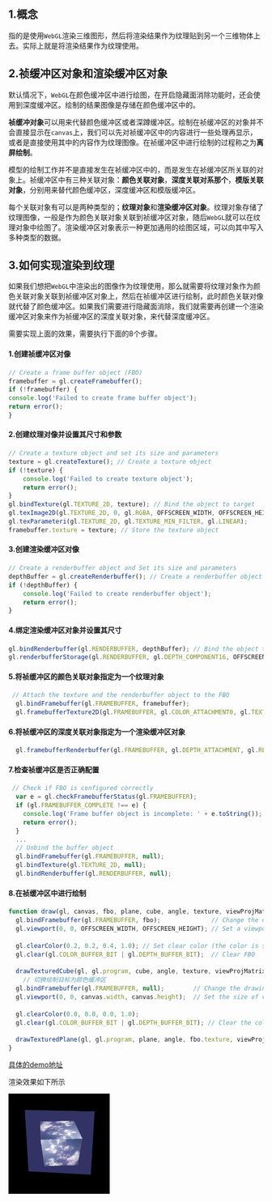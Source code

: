 ## 1.概念
指的是使用`WebGL`渲染三维图形，然后将渲染结果作为纹理贴到另一个三维物体上去。实际上就是将渲染结果作为纹理使用。
## 2.祯缓冲区对象和渲染缓冲区对象
默认情况下，`WebGL`在颜色缓冲区中进行绘图，在开启隐藏面消除功能时，还会使用到深度缓冲区。绘制的结果图像是存储在颜色缓冲区中的。

**祯缓冲对象**可以用来代替颜色缓冲区或者深蹲缓冲区。绘制在祯缓冲区的对象并不会直接显示在`canvas`上，我们可以先对祯缓冲区中的内容进行一些处理再显示，或者是直接使用其中的内容作为纹理图像。在祯缓冲区中进行绘制的过程称之为**离屏绘制**。

模型的绘制工作并不是直接发生在祯缓冲区中的，而是发生在祯缓冲区所关联的对象上。祯缓冲区中有三种关联对象：**颜色关联对象**，**深度关联对系那个**，**模版关联对象**，分别用来替代颜色缓冲区，深度缓冲区和模版缓冲区。

每个关联对象有可以是两种类型的；**纹理对象**和**渲染缓冲区对象**。纹理对象存储了纹理图像，一般是作为颜色关联对象关联到祯缓冲区对象，随后`WebGL`就可以在纹理对象中绘图了。渲染缓冲区对象表示一种更加通用的绘图区域，可以向其中写入多种类型的数据。

## 3.如何实现渲染到纹理

如果我们想把`WebGL`中渲染出的图像作为纹理使用，那么就需要将纹理对象作为颜色关联对象关联到祯缓冲区对象上，然后在祯缓冲区进行绘制，此时颜色关联对像就代替了颜色缓冲区。如果我们需要进行隐藏面消除，我们就需要再创建一个渲染缓冲区对象来作为祯缓冲区的深度关联对象，来代替深度缓冲区。

需要实现上面的效果，需要执行下面的8个步骤。
#### 1.创建祯缓冲区对像
```js
// Create a frame buffer object (FBO)
framebuffer = gl.createFramebuffer();
if (!framebuffer) {
console.log('Failed to create frame buffer object');
return error();
}
```
#### 2.创建纹理对像并设置其尺寸和参数
```js
// Create a texture object and set its size and parameters
texture = gl.createTexture(); // Create a texture object
if (!texture) {
    console.log('Failed to create texture object');
    return error();
}
gl.bindTexture(gl.TEXTURE_2D, texture); // Bind the object to target
gl.texImage2D(gl.TEXTURE_2D, 0, gl.RGBA, OFFSCREEN_WIDTH, OFFSCREEN_HEIGHT, 0, gl.RGBA, gl.UNSIGNED_BYTE, null);
gl.texParameteri(gl.TEXTURE_2D, gl.TEXTURE_MIN_FILTER, gl.LINEAR);
framebuffer.texture = texture; // Store the texture object
```
#### 3.创建渲染缓冲区对像
```js
// Create a renderbuffer object and Set its size and parameters
depthBuffer = gl.createRenderbuffer(); // Create a renderbuffer object
if (!depthBuffer) {
    console.log('Failed to create renderbuffer object');
    return error();
}
```
#### 4.绑定渲染缓冲区对象并设置其尺寸
```js
gl.bindRenderbuffer(gl.RENDERBUFFER, depthBuffer); // Bind the object to target
gl.renderbufferStorage(gl.RENDERBUFFER, gl.DEPTH_COMPONENT16, OFFSCREEN_WIDTH, OFFSCREEN_HEIGHT);
```
#### 5.将祯缓冲区的颜色关联对象指定为一个纹理对象
```js
 // Attach the texture and the renderbuffer object to the FBO
  gl.bindFramebuffer(gl.FRAMEBUFFER, framebuffer);
  gl.framebufferTexture2D(gl.FRAMEBUFFER, gl.COLOR_ATTACHMENT0, gl.TEXTURE_2D, texture, 0);

```
#### 6.将祯缓冲区的深度关联对象指定为一个渲染缓冲区对象
```js
  gl.framebufferRenderbuffer(gl.FRAMEBUFFER, gl.DEPTH_ATTACHMENT, gl.RENDERBUFFER, depthBuffer);
```
#### 7.检查祯缓冲区是否正确配置
```js
 // Check if FBO is configured correctly
  var e = gl.checkFramebufferStatus(gl.FRAMEBUFFER);
  if (gl.FRAMEBUFFER_COMPLETE !== e) {
    console.log('Frame buffer object is incomplete: ' + e.toString());
    return error();
  }
  ...
  // Unbind the buffer object
  gl.bindFramebuffer(gl.FRAMEBUFFER, null);
  gl.bindTexture(gl.TEXTURE_2D, null);
  gl.bindRenderbuffer(gl.RENDERBUFFER, null);

```
#### 8.在祯缓冲区中进行绘制
```js
function draw(gl, canvas, fbo, plane, cube, angle, texture, viewProjMatrix, viewProjMatrixFBO) {
  gl.bindFramebuffer(gl.FRAMEBUFFER, fbo);              // Change the drawing destination to FBO
  gl.viewport(0, 0, OFFSCREEN_WIDTH, OFFSCREEN_HEIGHT); // Set a viewport for FBO

  gl.clearColor(0.2, 0.2, 0.4, 1.0); // Set clear color (the color is slightly changed)
  gl.clear(gl.COLOR_BUFFER_BIT | gl.DEPTH_BUFFER_BIT);  // Clear FBO

  drawTexturedCube(gl, gl.program, cube, angle, texture, viewProjMatrixFBO);   // Draw the cube
    // 切换绘制目标为颜色缓冲区
  gl.bindFramebuffer(gl.FRAMEBUFFER, null);        // Change the drawing destination to color buffer
  gl.viewport(0, 0, canvas.width, canvas.height);  // Set the size of viewport back to that of <canvas>

  gl.clearColor(0.0, 0.0, 0.0, 1.0);
  gl.clear(gl.COLOR_BUFFER_BIT | gl.DEPTH_BUFFER_BIT); // Clear the color buffer

  drawTexturedPlane(gl, gl.program, plane, angle, fbo.texture, viewProjMatrix);  // Draw the plane
}
```
[具体的demo地址](./index.html)

渲染效果如下所示

<img width=200 src='../../../images/渲染到纹理.png'>